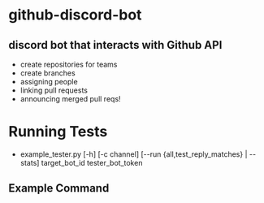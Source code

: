 # github-discord-bot

## discord bot that interacts with Github API
- create repositories for teams
- create branches
- assigning people
- linking pull requests
- announcing merged pull reqs!



# Running Tests

- example_tester.py [-h] [-c channel] [--run {all,test_reply_matches} | --stats] target_bot_id tester_bot_token


## Example Command
